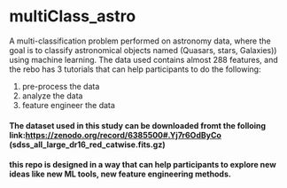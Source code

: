 # multiClass_astro
A multi-classification problem performed on astronomy data, where the goal is to classify astronomical objects named (Quasars, stars, Galaxies)) using machine learning. The data used contains almost 288 features, and the rebo has 3 tutorials that can help participants to do the following:
1. pre-process the data
2. analyze the data
3. feature engineer the data

#### The dataset used in this study can be downloaded fromt the folloing link:https://zenodo.org/record/6385500#.Yj7r6OdByCo (sdss_all_large_dr16_red_catwise.fits.gz)

#### this repo is designed in a way that can help participants to explore new ideas like new ML tools, new feature engineering methods.
